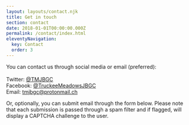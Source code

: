 ```yaml
---
layout: layouts/contact.njk
title: Get in touch
section: contact
date: 2018-01-01T00:00:00.000Z
permalink: /contact/index.html
eleventyNavigation:
  key: Contact
  order: 3
---
```

You can contact us through social media or email (preferred):\
\
Twitter: [@TMJBGC](https://twitter.com/TMJBGC)\
Facebook: [@TruckeeMeadowsJBGC](https://www.facebook.com/TruckeeMeadowsJBGC)\
Email: [tmjbgc@protonmail.ch](<mailto:tmjbgc@protonmail.ch?subject=Reaching out!>)

Or, optionally, you can submit email through the form below. Please note that each submission is passed through a spam filter and if flagged, will display a CAPTCHA challenge to the user.